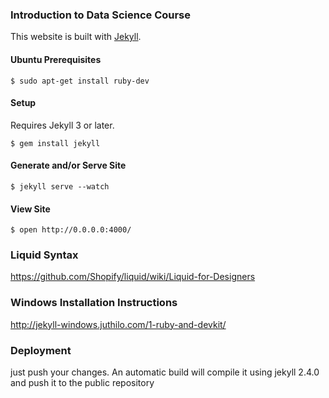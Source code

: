 ### Introduction to Data Science Course

This website is built with [Jekyll](http://jekyllrb.com).

#### Ubuntu Prerequisites

```ShellSession
$ sudo apt-get install ruby-dev
```

#### Setup

Requires Jekyll 3 or later.

```ShellSession
$ gem install jekyll
```

#### Generate and/or Serve Site

```ShellSession
$ jekyll serve --watch
```

#### View Site

```ShellSession
$ open http://0.0.0.0:4000/
```

### Liquid Syntax

https://github.com/Shopify/liquid/wiki/Liquid-for-Designers

### Windows Installation Instructions

http://jekyll-windows.juthilo.com/1-ruby-and-devkit/

### Deployment

just push your changes. An automatic build will compile it using jekyll 2.4.0 and push it to the public repository  
